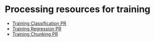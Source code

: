 # Processing resources for training

* [Training Classification PR](LF_TrainClassification)
* [Training Regression PR](LF_TrainRegression)
* [Training Chunking PR](LF_TrainChunking)
